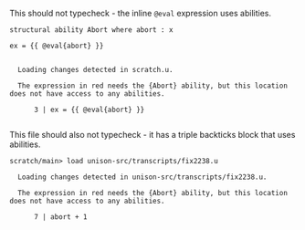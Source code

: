 
This should not typecheck - the inline `@eval` expression uses abilities.

```unison
structural ability Abort where abort : x

ex = {{ @eval{abort} }}
```

```ucm

  Loading changes detected in scratch.u.

  The expression in red needs the {Abort} ability, but this location does not have access to any abilities.
  
      3 | ex = {{ @eval{abort} }}
  

```
This file should also not typecheck - it has a triple backticks block that uses abilities.

```ucm
scratch/main> load unison-src/transcripts/fix2238.u

  Loading changes detected in unison-src/transcripts/fix2238.u.

  The expression in red needs the {Abort} ability, but this location does not have access to any abilities.
  
      7 | abort + 1
  

```
